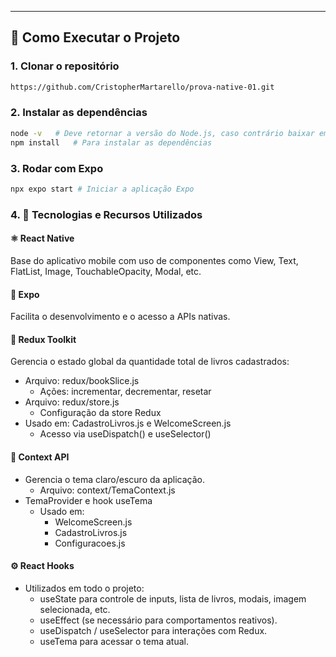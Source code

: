 ---

## 🚀 Como Executar o Projeto

### 1. Clonar o repositório

```bash
https://github.com/CristopherMartarello/prova-native-01.git
```

### 2. Instalar as dependências
```bash
node -v   # Deve retornar a versão do Node.js, caso contrário baixar em: https://nodejs.org/pt
npm install   # Para instalar as dependências
```

### 3. Rodar com Expo
```bash
npx expo start # Iniciar a aplicação Expo
```

### 4. 🧠 Tecnologias e Recursos Utilizados
#### ⚛️ React Native
Base do aplicativo mobile com uso de componentes como View, Text, FlatList, Image, TouchableOpacity, Modal, etc.
#### 🚀 Expo
Facilita o desenvolvimento e o acesso a APIs nativas.
#### 🧩 Redux Toolkit
Gerencia o estado global da quantidade total de livros cadastrados:
- Arquivo: redux/bookSlice.js
  - Ações: incrementar, decrementar, resetar
- Arquivo: redux/store.js
  - Configuração da store Redux
- Usado em: CadastroLivros.js e WelcomeScreen.js
  - Acesso via useDispatch() e useSelector()
#### 🎨 Context API
- Gerencia o tema claro/escuro da aplicação.
  - Arquivo: context/TemaContext.js
- TemaProvider e hook useTema
  - Usado em:
    - WelcomeScreen.js
    - CadastroLivros.js
    - Configuracoes.js
#### ⚙️ React Hooks
- Utilizados em todo o projeto:
  - useState para controle de inputs, lista de livros, modais, imagem selecionada, etc.
  - useEffect (se necessário para comportamentos reativos).
  - useDispatch / useSelector para interações com Redux.
  - useTema para acessar o tema atual.
